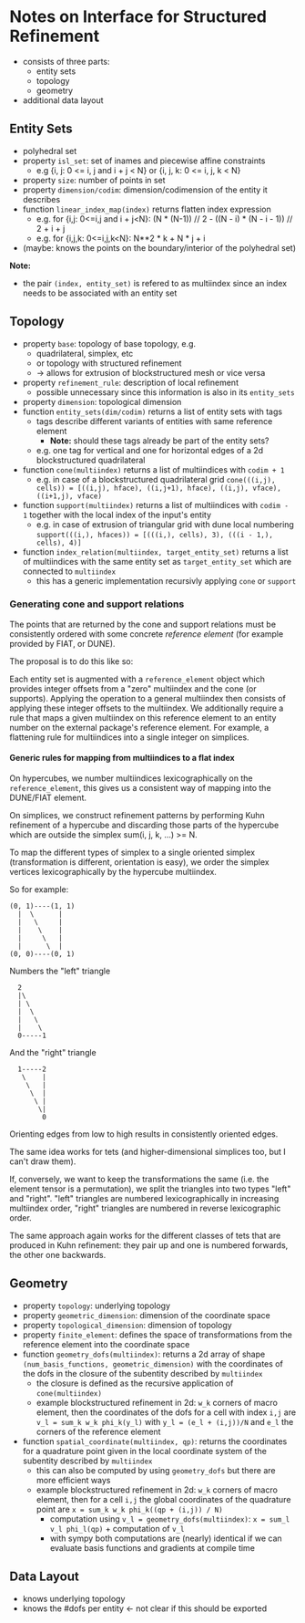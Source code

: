 # Notes on Interface for Structured Refinement

- consists of three parts:
  - entity sets
  - topology
  - geometry
- additional data layout

## Entity Sets

- polyhedral set
- property `isl_set`: set of inames and piecewise affine constraints
  - e.g {i, j: 0 <= i, j and i + j < N} or {i, j, k: 0 <= i, j, k < N}
- property `size`: number of points in set
- property `dimension/codim`: dimension/codimension of the entity it describes
- function `linear_index_map(index)` returns flatten index expression
  - e.g. for {i,j: 0<=i,j and i + j<N}: (N * (N-1)) // 2 - ((N - i) * (N - i - 1)) // 2 + i + j
  - e.g. for {i,j,k: 0<=i,j,k<N}: N**2 * k + N * j + i
- (maybe: knows the points on the boundary/interior of the polyhedral set)

**Note:**
- the pair `(index, entity_set)` is refered to as multiindex since an index needs to be
  associated with an entity set

## Topology

- property `base`: topology of base topology, e.g.
  - quadrilateral, simplex, etc
  - or topology with structured refinement
  - -> allows for extrusion of blockstructured mesh or vice versa
- property `refinement_rule`: description of local refinement
  - possible unnecessary since this information is also in its
	`entity_sets`
- property `dimension`: topological dimension
- function `entity_sets(dim/codim)` returns a list of entity sets with tags
  - tags describe different variants of entities with same reference element
	- **Note:** should these tags already be part of the entity sets?
  - e.g. one tag for vertical and one for horizontal edges of a 2d blockstructured quadrilateral
- function `cone(multiindex)` returns a list of multiindices with `codim + 1`
  - e.g. in case of a blockstructured quadrilateral grid
  `cone(((i,j), cells)) = [((i,j), hface), ((i,j+1), hface),
						   ((i,j), vface), ((i+1,j), vface)`
- function `support(multiindex)` returns a list of multiindices with `codim - 1` together with
  the local index of the input's entity
  - e.g. in case of extrusion of triangular grid with dune local numbering
  `support(((i,), hfaces)) = [(((i,), cells), 3), (((i - 1,), cells), 4)]`
- function `index_relation(multiindex, target_entity_set)` returns a list of multiindices
  with the same entity set as `target_entity_set` which are connected to `multiindex`
  - this has a generic implementation recursivly applying `cone` or `support`

### Generating cone and support relations

The points that are returned by the cone and support relations must be
consistently ordered with some concrete _reference element_ (for
example provided by FIAT, or DUNE).

The proposal is to do this like so:

Each entity set is augmented with a `reference_element` object which
provides integer offsets from a "zero" multiindex and the cone
(or supports). Applying the operation to a general multiindex then
consists of applying these integer offsets to the multiindex. We
additionally require a rule that maps a given multiindex on this
reference element to an entity number on the external package's
reference element. For example, a flattening rule for multiindices
into a single integer on simplices.

#### Generic rules for mapping from multiindices to a flat index

On hypercubes, we number multiindices lexicographically on the
`reference_element`, this gives us a consistent way of mapping into
the DUNE/FIAT element.

On simplices, we construct refinement patterns by performing Kuhn
refinement of a hypercube and discarding those parts of the hypercube
which are outside the simplex sum(i, j, k, ...) >= N.

To map the different types of simplex to a single oriented simplex
(transformation is different, orientation is easy), we order the
simplex vertices lexicographically by the hypercube multiindex.

So for example:

```
(0, 1)----(1, 1)
  |  \      |
  |   \     |
  |    \    |
  |     \   |
  |      \  |
(0, 0)----(0, 1)
```

Numbers the "left" triangle
```
  2
  |\
  | \
  |  \
  |   \
  |    \
  0-----1
```

And the "right" triangle
```
  1-----2
   \    |
    \   |
     \  |
      \ |
       \|
        0
```

Orienting edges from low to high results in consistently oriented
edges.

The same idea works for tets (and higher-dimensional simplices too,
but I can't draw them).

If, conversely, we want to keep the transformations the same (i.e. the
element tensor is a permutation), we split the triangles into two
types "left" and "right". "left" triangles are numbered
lexicographically in increasing multiindex order, "right" triangles
are numbered in reverse lexicographic order.

The same approach again works for the different classes of tets that
are produced in Kuhn refinement: they pair up and one is numbered
forwards, the other one backwards.

## Geometry

- property `topology`: underlying topology
- property `geometric_dimension`: dimension of the coordinate space
- property `topological_dimension`: dimension of topology
- property `finite_element`: defines the space of transformations from the reference element into the
  coordinate space
- function `geometry_dofs(multiindex)`: returns a 2d array of shape
  `(num_basis_functions, geometric_dimension)` with the coordinates of the dofs in the
  closure of the subentity described by `multiindex`
  - the closure is defined as the recursive application of `cone(multiindex)`
  - example blockstructured refinement in 2d: `w_k` corners of macro element,
	then the coordinates of the dofs for a cell with index `i,j` are
	`v_l = sum_k w_k phi_k(y_l)` with `y_l = (e_l + (i,j))/N` and `e_l` the
	corners of the reference element
- function `spatial_coordinate(multiindex, qp)`: returns the coordinates for a
  quadrature point given in the local coordinate system of the subentity
  described by `multiindex`
  - this can also be computed by using `geometry_dofs` but there are more
	efficient ways
  - example blockstructured refinement in 2d: `w_k` corners of macro element,
	then for a cell `i,j` the global coordinates of the quadrature point are
	`x = sum_k w_k phi_k((qp + (i,j)) / N)`
	- computation using `v_l = geometry_dofs(multiindex)`:
	  `x = sum_l v_l phi_l(qp)` + computation of `v_l`
	- with sympy both computations are (nearly) identical if we can evaluate
	  basis functions and gradients at compile time

## Data Layout

- knows underlying topology
- knows the #dofs per entity <- not clear if this should be exported
